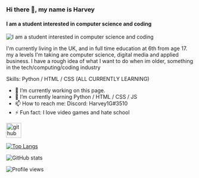 ### Hi there 👋, my name is Harvey
#### I am a student interested in computer science and coding
![I am a student interested in computer science and coding](https://techcrunch.com/wp-content/uploads/2015/04/codecode.jpg)

I'm currently living in the UK, and in full time education at 6th from age 17. my a levels I'm taking are computer science, digital media and applied business. I have a rough idea of what I want to do when im older, something in the tech/computing/coding industry

Skills: Python / HTML / CSS (ALL CURRENTLY LEARNING)

- 🔭 I’m currently working on this page. 
- 🌱 I’m currently learning Python / HTML / CSS / JS 
- 📫 How to reach me: Discord: Harvey1G#3510 
- ⚡ Fun fact: I love video games and hate school 


[<img src='https://cdn.jsdelivr.net/npm/simple-icons@3.0.1/icons/github.svg' alt='github' height='40'>](https://github.com/harvey1g)  

[![Top Langs](https://github-readme-stats.vercel.app/api/top-langs/?username=harvey1g)](https://github.com/anuraghazra/github-readme-stats)

![GitHub stats](https://github-readme-stats.vercel.app/api?username=harvey1g&show_icons=true)  

![Profile views](https://gpvc.arturio.dev/harvey1g)  
